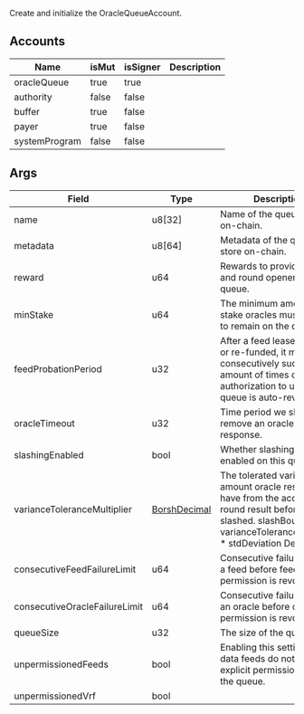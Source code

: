 Create and initialize the OracleQueueAccount.

## Accounts
|Name|isMut|isSigner|Description|
|--|--|--|--|
| oracleQueue | true | true |  |
| authority | false | false |  |
| buffer | true | false |  |
| payer | true | false |  |
| systemProgram | false | false |  |
## Args
|Field|Type|Description|
|--|--|--|
| name |  u8[32] | Name of the queue to store on-chain. |
| metadata |  u8[64] | Metadata of the queue to store on-chain. |
| reward |  u64 | Rewards to provide oracles and round openers on this queue. |
| minStake |  u64 | The minimum amount of stake oracles must present to remain on the queue. |
| feedProbationPeriod |  u32 | After a feed lease is funded or re-funded, it must consecutively succeed N amount of times or its authorization to use the queue is auto-revoked. |
| oracleTimeout |  u32 | Time period we should remove an oracle after if no response. |
| slashingEnabled |  bool | Whether slashing is enabled on this queue. |
| varianceToleranceMultiplier |  [BorshDecimal](/idl/types/BorshDecimal) | The tolerated variance amount oracle results can have from the accepted round result before being slashed. slashBound = varianceToleranceMultiplier * stdDeviation Default: 2 |
| consecutiveFeedFailureLimit |  u64 | Consecutive failure limit for a feed before feed permission is revoked. |
| consecutiveOracleFailureLimit |  u64 | Consecutive failure limit for an oracle before oracle permission is revoked. |
| queueSize |  u32 | The size of the queue. |
| unpermissionedFeeds |  bool | Enabling this setting means data feeds do not need explicit permission to join the queue. |
| unpermissionedVrf |  bool |  |
